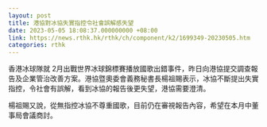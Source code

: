 ```yaml
---
layout: post
title: 港協對冰協失實指控令社會誤解感失望
date: 2023-05-05 18:08:37.000000000 +08:00
link: https://news.rthk.hk/rthk/ch/component/k2/1699349-20230505.htm
categories: rthk
---
```


香港冰球隊就 2月出戰世界冰球錦標賽播放國歌出錯事件，昨日向港協提交調查報告及企業管治改善方案。港協暨奧委會義務秘書長楊祖賜表示，冰協不斷提出失實指控，令社會有誤解，看到冰協的報告後更失望，港協需要澄清。

楊祖賜又說，從無指控冰協不尊重國歌，目前仍在審視報告內容，希望在本月中董事局會議商討。
